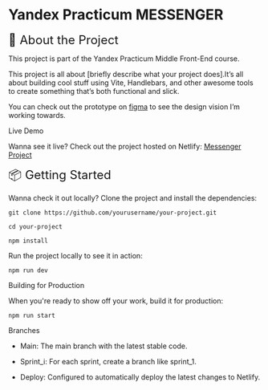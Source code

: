 
# Yandex Practicum MESSENGER

<font size="5">🌟 About the Project </font>

This project is part of the Yandex Practicum Middle Front-End course.

This project is all about [briefly describe what your project does].It’s all about building cool stuff using Vite, Handlebars, and other awesome tools to create something that’s both functional and slick.

You can check out the prototype on [figma](https://www.figma.com/design/U9OaAoHcsa2Xy1UN7R42cJ/Untitled?node-id=0-1&t=JNhjrIr3G59G323D-0) to see the design vision I’m working towards.

Live Demo

Wanna see it live? Check out the project hosted on Netlify: [Messenger Project](https://messenger-korno.netlify.app/)

<font size="5">📦 Getting Started</font>

Wanna check it out locally? Clone the project and install the dependencies:

```
git clone https://github.com/yourusername/your-project.git

cd your-project

npm install
```

Run the project locally to see it in action:

  ```npm run dev```

Building for Production

When you're ready to show off your work, build it for production:

  ```npm run start```

Branches

  - Main: The main branch with the latest stable code.
  
  - Sprint_i: For each sprint, create a branch like sprint_1.
  
  - Deploy:  Configured to automatically deploy the latest changes to Netlify. 

